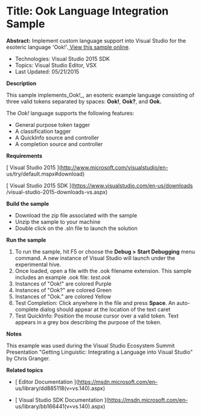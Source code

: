 # Title: Ook Language Integration Sample
**Abstract:** Implement custom language support into Visual Studio for the
esoteric language 'Ook!'.[ View this sample online](https://github.com/Microsoft/VSSDK-Extensibility-Samples).

* Technologies: Visual Studio 2015 SDK
* Topics: Visual Studio Editor, VSX
* Last Updated: 05/21/2015

**Description**

This sample implements_Ook!_, an esoteric example language consisting of three
valid tokens separated by spaces: **Ook!**, **Ook?**, and **Ook.**

The _Ook!_ language supports the following features:

  * General purpose token tagger 
  * A classification tagger 
  * A QuickInfo source and controller 
  * A completion source and controller 



**Requirements**

[ Visual Studio 2015 ](http://www.microsoft.com/visualstudio/en-
us/try/default.mspx#download)

[ Visual Studio 2015 SDK ](https://www.visualstudio.com/en-us/downloads
/visual-studio-2015-downloads-vs.aspx)



**Build the sample**

  * Download the zip file associated with the sample 
  * Unzip the sample to your machine 
  * Double click on the .sln file to launch the solution 



**Run the sample**

  1. To run the sample, hit F5 or choose the **Debug &gt; Start Debugging** menu command. A new instance of Visual Studio will launch under the experimental hive. 
  2. Once loaded, open a file with the .ook filename extension. This sample includes an example .ook file: _test.ook_
  3. Instances of "Ook!" are colored Purple 
  4. Instances of "Ook?" are colored Green 
  5. Instances of "Ook." are colored Yellow 
  6. Test Completion: Click anywhere in the file and press **Space**. An auto-complete dialog should appear at the location of the text caret 
  7. Test QuickInfo: Position the mouse cursor over a valid token. Text appears in a grey box describing the purpose of the token. 



**Notes**

This example was used during the Visual Studio Ecosystem Summit Presentation
"Getting Linguistic: Integrating a Language into Visual Studio" by Chris
Granger.



**Related topics**

* [ Editor Documentation ](https://msdn.microsoft.com/en-
us/library/dd885118(v=vs.140).aspx)

* [ Visual Studio SDK Documentation ](https://msdn.microsoft.com/en-
us/library/bb166441(v=vs.140).aspx)



